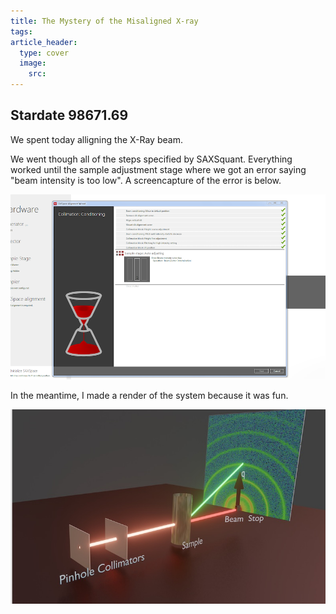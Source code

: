```yaml
---
title: The Mystery of the Misaligned X-ray
tags: 
article_header:
  type: cover
  image:
    src:
---
```



## Stardate 98671.69  

We spent today alligning the X-Ray beam. 

We went though all of the steps specified by SAXSquant. Everything worked until the sample adjustment stage where we got an error saying "beam intensity is too low". A screencapture of the error is below. 

![intensity error](/files/intensity_error.png)

In the meantime, I made a render of the system because it was fun. 

![SAXS renderm](/files/render.jpg)
